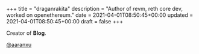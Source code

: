 +++
title = "draganrakita"
description = "Author of revm, reth core dev, worked on openethereum."
date = 2021-04-01T08:50:45+00:00
updated = 2021-04-01T08:50:45+00:00
draft = false
+++

Creator of **Blog**.

[@aaranxu](https://github.com/rakita)
